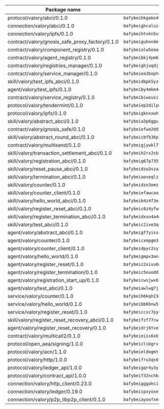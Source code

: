 | Package name                                                  | Package hash                                                  |
| ------------------------------------------------------------- | ------------------------------------------------------------- |
| protocol/valory/abci/0.1.0                                    | `bafybeihkgako44fzgurcv4hgbems4ptdtosae4lopnnr75eczb6kx3x2lm` |
| connection/valory/abci/0.1.0                                  | `bafybeighcaluiqf4ss6oxx42cmyrsrfpuciazliuni5xmrfooo3f52d24a` |
| connection/valory/ipfs/0.1.0                                  | `bafybeihtvkn5uv3ibumme7zzmrxx7iehc6lnjhil726h2jidpdzzjnd5ay` |
| contract/valory/gnosis_safe_proxy_factory/0.1.0               | `bafybeiguhnndevhp7iui65fhcezkunygdw2cwsofl4rcfzr2u2n6ql366q` |
| contract/valory/component_registry/0.1.0                      | `bafybeialw5eaa4v54s7i3sjsuy6d5k624quhxhziqntwq5hnz4g646sb7m` |
| contract/valory/agent_registry/0.1.0                          | `bafybeibkj4pm6ziqh2fl3xfsjiou4ibnxlipmvmqhgvc7xwpnaddbtxzli` |
| contract/valory/registries_manager/0.1.0                      | `bafybeighjuqdj2oq6tqckf7j3mqtighe7lpaahh7qt3sqxtbtjlur4tmj4` |
| contract/valory/service_manager/0.1.0                         | `bafybeiea3bophgb6ikqvpd7lzyluthlhoazbbrknvfncu4j7wbubfsrjeu` |
| skill/valory/test_ipfs_abci/0.1.0                             | `bafybeidbpk5yzg4ocelkcsbu7epfrrdaawa4ebrhmrpb2ah3xlatp546yy` |
| agent/valory/test_ipfs/0.1.0                                  | `bafybeiby4mkm4ownmgyxzvj3rm6ksk3a6vye7pryxu5epvdvak2u3rko2u` |
| contract/valory/service_registry/0.1.0                        | `bafybeibiwousikhaafhuyfbflz6s3f6vi4eqomqpnecfyqzvrpygwagd6q` |
| protocol/valory/tendermint/0.1.0                              | `bafybeiep2dilpmu3je4z2kq7yc7l6n7ax5knwfax2ufvmnflt3uj2wrbju` |
| protocol/valory/ipfs/0.1.0                                    | `bafybeigknxxwh2xts7ijbacils4a4cgq7jhcdvwahshbw22zw5hnncsfla` |
| skill/valory/abstract_abci/0.1.0                              | `bafybeia3p6gguzuciufv7abp72f6rbkui7z3hrzp7pyrhi4bzui7hjaxkq` |
| contract/valory/gnosis_safe/0.1.0                             | `bafybeiefwo2ddyhjxcpy2rlchcubv6bj35e5x4kstxwfyvyvdvcpvcoe5q` |
| skill/valory/abstract_round_abci/0.1.0                        | `bafybeicbfb36p74pw7yh7hlasknenba6hhdmjrql7xghw63qq2bvtfoofa` |
| contract/valory/multisend/0.1.0                               | `bafybeigjywkl7hydjsrkogob3xebj2ifhqwmfhhxoeyrndzhhxi5u6amey` |
| skill/valory/transaction_settlement_abci/0.1.0                | `bafybeih2rx2sbbt4p3uarcybwxwav4rzwcukeus4x2uwbesr3yjjkpvtvu` |
| skill/valory/registration_abci/0.1.0                          | `bafybeig67p735tdua3riqdmqai7lim3xue2pdx7wo5to5wjinqumtb3xvm` |
| skill/valory/reset_pause_abci/0.1.0                           | `bafybeidzw3sza4hdbhepvasqx2ptmgwn67zv5iwkidmvbeecqvpdc22oa4` |
| skill/valory/termination_abci/0.1.0                           | `bafybeiaoveqlzfk33o2nh4tubbjwi2nutgd6s7oe77iiphnwcm5hxgridq` |
| skill/valory/counter/0.1.0                                    | `bafybeidzn3omzrjd2xxkb6lajunwrpehqzguhpwtyskw4lj7hbj52hwqiu` |
| skill/valory/counter_client/0.1.0                             | `bafybeiefawcaaiy4matry7m53k36kqy4uadtmtpuulatnt5afkezx6napa` |
| skill/valory/hello_world_abci/0.1.0                           | `bafybeib4z4f3eqcttobofqxnumufnbbubcp5hldqrpog54arjsrsiaixcu` |
| skill/valory/register_reset_abci/0.1.0                        | `bafybeic6z4yfwdmbzj6ogqa5trtkpwzegtja7lslsff6zg3tuwjrmcqxyq` |
| skill/valory/register_termination_abci/0.1.0                  | `bafybeidxxu4a4m6whx6tjosntv5gztgdq7vmv4ppleujdyohp2wys5ypji` |
| skill/valory/test_abci/0.1.0                                  | `bafybeic2ive3qo7eqfdoupqleehz44jrk3q7kxaltl4zrlwn2cyeum7ts4` |
| agent/valory/abstract_abci/0.1.0                              | `bafybeigf7yisseyyb6fnsqdxthmd534gtmykc5tbgb7gotpjcypddwvinm` |
| agent/valory/counter/0.1.0                                    | `bafybeicxmpgm3l3252jbwssz5e7whtthqadfxjqyov6frj6rw5shnerobi` |
| agent/valory/counter_client/0.1.0                             | `bafybeidpyc2syvuv3px52gmeaismyhcn4xskbzts22frwlxrwioj53vh6i` |
| agent/valory/hello_world/0.1.0                                | `bafybeigmpv3anef4gzi2f3qkljn4szg237z7i4c2o4ght3wbkbkwxhqmbe` |
| agent/valory/register_reset/0.1.0                             | `bafybeic2xivu6m3m3rjg4uwpdmq2oaus4f3jaaqwudxmmesdgjzrkpfdfi` |
| agent/valory/register_termination/0.1.0                       | `bafybeic5euodd7rrp4hesp5kimf74wjxus3fmh3rthj3wcpp7arpdm2ek4` |
| agent/valory/registration_start_up/0.1.0                      | `bafybeicwsjwx6syzqfefmzy5kzqvvd2kqmb7y4hj4hxudscl5a4quvm5hu` |
| agent/valory/test_abci/0.1.0                                  | `bafybeiawlwg7jjblgfmgbr4hb5feick6ourdaow65fbxyh26ubmm55ixqu` |
| service/valory/counter/0.1.0                                  | `bafybeih6kqh23n3qeb7r3g64qnkfxnih7mr7alltoe6ha7yq3mx2jmvj4q` |
| service/valory/hello_world/0.1.0                              | `bafybeibb6bnw5rcsejmagpplkt2jrdutwcaqyzqyhukveuztgobmpegyve` |
| service/valory/register_reset/0.1.0                           | `bafybeiccxc7py64ddtsssylxfrzz4jrginhzs3g74tt5rgsirq4jgkvacm` |
| skill/valory/register_reset_recovery_abci/0.1.0               | `bafybeifzf77cwfhfnh3zlouvcdy7szxwykzq4iph2gwbewgy7e7lvppbtu` |
| agent/valory/register_reset_recovery/0.1.0                    | `bafybeidrj6tvebewd7qqdqh6drhougy2bjtbiwgkmre44yel7jl3phg3f4` |
| contract/valory/multicall2/0.1.0                              | `bafybeieiss6xbk74c2wi6zxxjbhfc5nspe3nftm7o2vm3afqxttnk2cvty` |
| protocol/open_aea/signing/1.0.0                               | `bafybeiclsbgrviyxbmi2vex5ze3dhr7ywohrqedebx26jozayxvroqtegq` |
| protocol/valory/acn/1.1.0                                     | `bafybeieldogmtf3m4jdsvt4vvyay3jh54rjn3deasymfw43vz3o42vigmq` |
| protocol/valory/http/1.0.0                                    | `bafybeifru3qs6udfzprax7jxktbsuzn7immfvi3scgfspifq3zdxwkgvnm` |
| protocol/valory/ledger_api/1.0.0                              | `bafybeigqr4y3ykz3iulrcoqmji7hy3dxaoy7zmyyzff4ivpbubcpwdknai` |
| protocol/valory/contract_api/1.0.0                            | `bafybeif32nchkgn6yet7e5gt4auhf7lsahxnj4t36kxbw55p3gi7qpeuxq` |
| connection/valory/http_client/0.23.0                          | `bafybeigggahci7hq6tr3tyueatgkvgn73y4b3av2vk7vtr7jkeuwsqcteq` |
| connection/valory/ledger/0.19.0                               | `bafybeicpxyoxez7lperltamvikxu6vzk2lhqakbivce4nzywyzoqbxoogm` |
| connection/valory/p2p_libp2p_client/0.1.0                     | `bafybeiayoofxmj6z3pasn2akqj3udgq2ta2ar6mv6zoehstul2btvv3gqa` |
